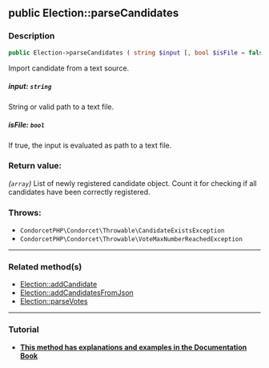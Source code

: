 ## public Election::parseCandidates

### Description    

```php
public Election->parseCandidates ( string $input [, bool $isFile = false] ): array
```

Import candidate from a text source.
    

##### **input:** *```string```*   
String or valid path to a text file.    


##### **isFile:** *```bool```*   
If true, the input is evaluated as path to a text file.    


### Return value:   

*(```array```)* List of newly registered candidate object. Count it for checking if all candidates have been correctly registered.



### Throws:   

* ```CondorcetPHP\Condorcet\Throwable\CandidateExistsException```
* ```CondorcetPHP\Condorcet\Throwable\VoteMaxNumberReachedException```

---------------------------------------

### Related method(s)      

* [Election::addCandidate](/Docs/MethodsReferences/Election%20Class/public%20Election--addCandidate.md)    
* [Election::addCandidatesFromJson](/Docs/MethodsReferences/Election%20Class/public%20Election--addCandidatesFromJson.md)    
* [Election::parseVotes](/Docs/MethodsReferences/Election%20Class/public%20Election--parseVotes.md)    

---------------------------------------

### Tutorial

* **[This method has explanations and examples in the Documentation Book](https://www.condorcet.io#/3.AsPhpLibrary/4.Candidates)**    
